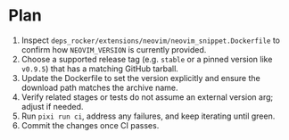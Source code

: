 # Plan

1. Inspect `deps_rocker/extensions/neovim/neovim_snippet.Dockerfile` to confirm how `NEOVIM_VERSION` is currently provided.
2. Choose a supported release tag (e.g. `stable` or a pinned version like `v0.9.5`) that has a matching GitHub tarball.
3. Update the Dockerfile to set the version explicitly and ensure the download path matches the archive name.
4. Verify related stages or tests do not assume an external version arg; adjust if needed.
5. Run `pixi run ci`, address any failures, and keep iterating until green.
6. Commit the changes once CI passes.
